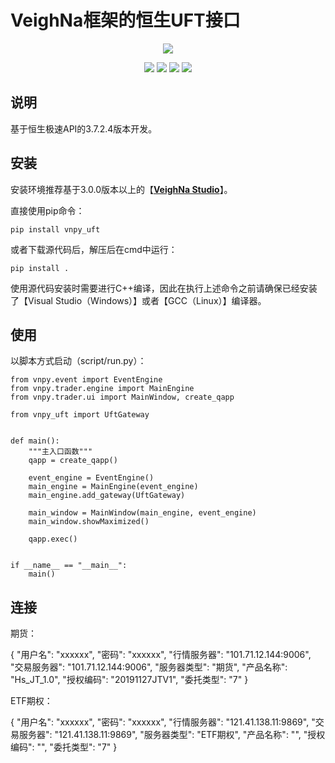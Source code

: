 # VeighNa框架的恒生UFT接口

<p align="center">
  <img src ="https://vnpy.oss-cn-shanghai.aliyuncs.com/vnpy-logo.png"/>
</p>

<p align="center">
    <img src ="https://img.shields.io/badge/version-3.7.2.4.3-blueviolet.svg"/>
    <img src ="https://img.shields.io/badge/platform-windows|linux-yellow.svg"/>
    <img src ="https://img.shields.io/badge/python-3.7|3.8|3.9|3.10-blue.svg" />
    <img src ="https://img.shields.io/github/license/vnpy/vnpy.svg?color=orange"/>
</p>

## 说明

基于恒生极速API的3.7.2.4版本开发。

## 安装

安装环境推荐基于3.0.0版本以上的【[**VeighNa Studio**](https://www.vnpy.com)】。

直接使用pip命令：

```
pip install vnpy_uft
```


或者下载源代码后，解压后在cmd中运行：

```
pip install .
```

使用源代码安装时需要进行C++编译，因此在执行上述命令之前请确保已经安装了【Visual Studio（Windows）】或者【GCC（Linux）】编译器。

## 使用

以脚本方式启动（script/run.py）：

```
from vnpy.event import EventEngine
from vnpy.trader.engine import MainEngine
from vnpy.trader.ui import MainWindow, create_qapp

from vnpy_uft import UftGateway


def main():
    """主入口函数"""
    qapp = create_qapp()

    event_engine = EventEngine()
    main_engine = MainEngine(event_engine)
    main_engine.add_gateway(UftGateway)
    
    main_window = MainWindow(main_engine, event_engine)
    main_window.showMaximized()

    qapp.exec()


if __name__ == "__main__":
    main()
```

## 连接

期货：

{
    "用户名": "xxxxxx",
    "密码": "xxxxxx",
    "行情服务器": "101.71.12.144:9006",
    "交易服务器": "101.71.12.144:9006",
    "服务器类型": "期货",
    "产品名称": "Hs_JT_1.0",
    "授权编码": "20191127JTV1",
    "委托类型": "7"
}

ETF期权：

{
    "用户名": "xxxxxx",
    "密码": "xxxxxx",
    "行情服务器": "121.41.138.11:9869",
    "交易服务器": "121.41.138.11:9869",
    "服务器类型": "ETF期权",
    "产品名称": "",
    "授权编码": "",
    "委托类型": "7"
}
